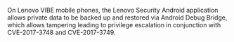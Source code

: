 On Lenovo VIBE mobile phones, the Lenovo Security Android application allows private data to be backed up and restored via Android Debug Bridge, which allows tampering leading to privilege escalation in conjunction with CVE-2017-3748 and CVE-2017-3749.